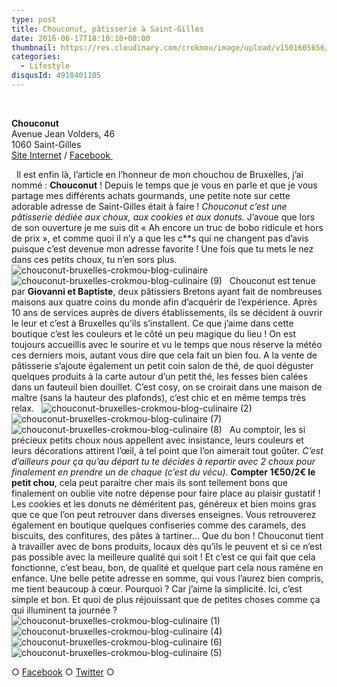 ```yaml
---
type: post
title: Chouconut, pâtisserie à Saint-Gilles
date: 2016-06-17T18:10:18+00:00
thumbnail: https://res.cloudinary.com/crokmou/image/upload/v1501605656/chouconut-bruxelles-crokmou-blog-culinaire-3-160x107_g9s3la.jpg
categories: 
  - Lifestyle
disqusId: 4918401105
---
```


 

**Chouconut**  
Avenue Jean Volders, 46  
1060 Saint-Gilles  
[Site Internet](http://www.chouconut.com/) / [Facebook ](https://www.facebook.com/Chouconut)

  Il est enfin là, l’article en l’honneur de mon chouchou de Bruxelles, j’ai nommé : **Chouconut** ! Depuis le temps que je vous en parle et que je vous partage mes différents achats gourmands, une petite note sur cette adorable adresse de Saint-Gilles était à faire ! _Chouconut c’est une pâtisserie dédiée aux choux, aux cookies et aux donuts._ J’avoue que lors de son ouverture je me suis dit « Ah encore un truc de bobo ridicule et hors de prix », et comme quoi il n’y a que les c**s qui ne changent pas d’avis puisque c’est devenue mon adresse favorite ! Une fois que tu mets le nez dans ces petits choux, tu n’en sors plus.   ![chouconut-bruxelles-crokmou-blog-culinaire](https://res.cloudinary.com/crokmou/image/upload/v1501605668/chouconut-bruxelles-crokmou-blog-culinaire_zawqem.jpg)![chouconut-bruxelles-crokmou-blog-culinaire (9)](https://res.cloudinary.com/crokmou/image/upload/v1501605661/chouconut-bruxelles-crokmou-blog-culinaire-9_abb6fa.jpg)   Chouconut est tenue par **Giovanni et Baptiste**, deux pâtissiers Bretons ayant fait de nombreuses maisons aux quatre coins du monde afin d’acquérir de l’expérience. Après 10 ans de services auprès de divers établissements, ils se décident à ouvrir le leur et c’est à Bruxelles qu’ils s’installent. Ce que j’aime dans cette boutique c’est les couleurs et le côté un peu magique du lieu ! On est toujours accueillis avec le sourire et vu le temps que nous réserve la météo ces derniers mois, autant vous dire que cela fait un bien fou. A la vente de pâtisserie s’ajoute également un petit coin salon de thé, de quoi déguster quelques produits à la carte autour d’un petit thé, les fesses bien calées dans un fauteuil bien douillet. C’est cosy, on se croirait dans une maison de maître (sans la hauteur des plafonds), c’est chic et en même temps très relax.   ![chouconut-bruxelles-crokmou-blog-culinaire (2)](https://res.cloudinary.com/crokmou/image/upload/v1501605661/chouconut-bruxelles-crokmou-blog-culinaire-2_jgp5yx.jpg) ![chouconut-bruxelles-crokmou-blog-culinaire (7)](https://res.cloudinary.com/crokmou/image/upload/v1501605663/chouconut-bruxelles-crokmou-blog-culinaire-7_f16p1w.jpg)![chouconut-bruxelles-crokmou-blog-culinaire (8)](https://res.cloudinary.com/crokmou/image/upload/v1501605661/chouconut-bruxelles-crokmou-blog-culinaire-8_yl4v2x.jpg)   Au comptoir, les si précieux petits choux nous appellent avec insistance, leurs couleurs et leurs décorations attirent l’œil, à tel point que l’on aimerait tout goûter. _C’est d’ailleurs pour ça qu’au départ tu te décides à repartir avec 2 choux pour finalement en prendre un de chaque (c’est du vécu)_. **Compter 1€50/2€ le petit chou**, cela peut paraitre cher mais ils sont tellement bons que finalement on oublie vite notre dépense pour faire place au plaisir gustatif ! Les cookies et les donuts ne déméritent pas, généreux et bien moins gras que ce que l’on peut retrouver dans diverses enseignes. Vous retrouverez également en boutique quelques confiseries comme des caramels, des biscuits, des confitures, des pâtes à tartiner… Que du bon ! Chouconut tient à travailler avec de bons produits, locaux dès qu’ils le peuvent et si ce n’est pas possible avec la meilleure qualité qui soit ! Et c’est ce qui fait que cela fonctionne, c’est beau, bon, de qualité et quelque part cela nous ramène en enfance. Une belle petite adresse en somme, qui vous l’aurez bien compris, me tient beaucoup à cœur. Pourquoi ? Car j’aime la simplicité. Ici, c’est simple et bon. Et quoi de plus réjouissant que de petites choses comme ça qui illuminent ta journée ?   ![chouconut-bruxelles-crokmou-blog-culinaire (1)](https://res.cloudinary.com/crokmou/image/upload/v1501605657/chouconut-bruxelles-crokmou-blog-culinaire-1_zk4ykh.jpg) ![chouconut-bruxelles-crokmou-blog-culinaire (4)](https://res.cloudinary.com/crokmou/image/upload/v1501605659/chouconut-bruxelles-crokmou-blog-culinaire-4_kfmkwc.jpg) ![chouconut-bruxelles-crokmou-blog-culinaire (6)](https://res.cloudinary.com/crokmou/image/upload/v1501605662/chouconut-bruxelles-crokmou-blog-culinaire-6_qf8h4l.jpg)![chouconut-bruxelles-crokmou-blog-culinaire (5)](https://res.cloudinary.com/crokmou/image/upload/v1501605659/chouconut-bruxelles-crokmou-blog-culinaire-5_vgfpnv.jpg)  

○ [Facebook](https://www.facebook.com/crokmou.blog) ○ [Twitter](https://twitter.com/Crokmou) ○